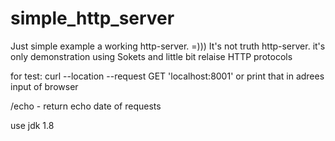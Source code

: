 # simple_http_server

Just simple example  a working  http-server. =)))
It's not truth http-server. it's only demonstration using Sokets and little bit relaise HTTP protocols



for test: 
curl --location --request GET 'localhost:8001'
or print that in adrees input of  browser

/echo   - return  echo date of requests

use jdk 1.8
